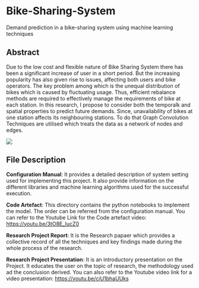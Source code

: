 # Bike-Sharing-System
Demand prediction in a bike-sharing system using machine learning techniques

## Abstract
Due to the low cost and flexible nature of Bike Sharing System there has been a significant increase of user in a short period. But the increasing popularity has also given rise to issues, affecting both users and bike operators. The key problem among which is the unequal distribution of bikes which is caused by fluctuating usage. Thus, efficient rebalance methods are required to effectively manage the requirements of bike at each station. In this research, I propose to consider both the temporalk and spatial properties to predict future demands. Since, unavailability of bikes at one station affects its neighbouring stations. To do that Graph Convolution Techniques are utilised which treats the data as a network of nodes and edges. 

![](dublin-bikes.jpeg)

## File Description
**Configuration Manual**: It provides a detailed description of system setting used for implementing this project. It also provide information on the different libraries and machine learning algorithms used for the successful execution.

**Code Artefact**: This directory contains the python notebooks to implement the model. The order can be referred from the configuration manual.
You can refer to the Youtube Link for the Code artefact video: https://youtu.be/3tO8E_IucZ0


**Research Project Report**: It is the Research papaer which provides a collective record of all the techniques and key findings made during the whole process of the research.

**Research Project Presentation**: It is an introductory presentation on the Project. It educates the user on the topic of research, the methodology used ad the conclusion derived. 
You can also refer to the Youtube video link for a video presentation: https://youtu.be/ciU1bhaUUks

